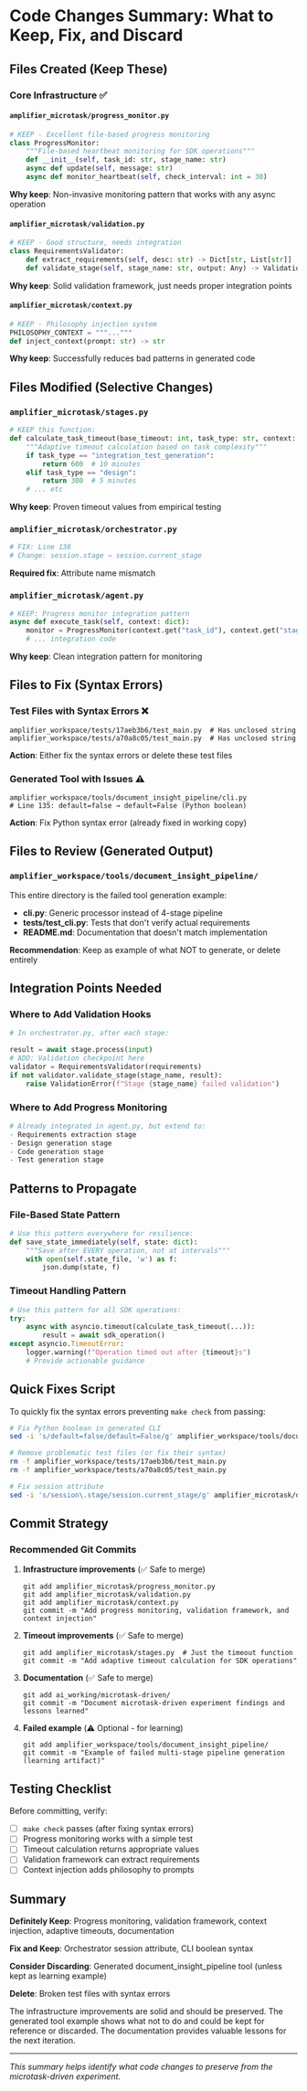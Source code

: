 # Code Changes Summary: What to Keep, Fix, and Discard

## Files Created (Keep These)

### Core Infrastructure ✅

#### `amplifier_microtask/progress_monitor.py`
```python
# KEEP - Excellent file-based progress monitoring
class ProgressMonitor:
    """File-based heartbeat monitoring for SDK operations"""
    def __init__(self, task_id: str, stage_name: str)
    async def update(self, message: str)
    async def monitor_heartbeat(self, check_interval: int = 30)
```
**Why keep**: Non-invasive monitoring pattern that works with any async operation

#### `amplifier_microtask/validation.py`
```python
# KEEP - Good structure, needs integration
class RequirementsValidator:
    def extract_requirements(self, desc: str) -> Dict[str, List[str]]
    def validate_stage(self, stage_name: str, output: Any) -> ValidationResult
```
**Why keep**: Solid validation framework, just needs proper integration points

#### `amplifier_microtask/context.py`
```python
# KEEP - Philosophy injection system
PHILOSOPHY_CONTEXT = """..."""
def inject_context(prompt: str) -> str
```
**Why keep**: Successfully reduces bad patterns in generated code

## Files Modified (Selective Changes)

### `amplifier_microtask/stages.py`
```python
# KEEP this function:
def calculate_task_timeout(base_timeout: int, task_type: str, context: dict) -> int:
    """Adaptive timeout calculation based on task complexity"""
    if task_type == "integration_test_generation":
        return 600  # 10 minutes
    elif task_type == "design":
        return 300  # 5 minutes
    # ... etc
```
**Why keep**: Proven timeout values from empirical testing

### `amplifier_microtask/orchestrator.py`
```python
# FIX: Line 138
# Change: session.stage → session.current_stage
```
**Required fix**: Attribute name mismatch

### `amplifier_microtask/agent.py`
```python
# KEEP: Progress monitor integration pattern
async def execute_task(self, context: dict):
    monitor = ProgressMonitor(context.get("task_id"), context.get("stage"))
    # ... integration code
```
**Why keep**: Clean integration pattern for monitoring

## Files to Fix (Syntax Errors)

### Test Files with Syntax Errors ❌
```
amplifier_workspace/tests/17aeb3b6/test_main.py  # Has unclosed string
amplifier_workspace/tests/a70a8c05/test_main.py  # Has unclosed string
```
**Action**: Either fix the syntax errors or delete these test files

### Generated Tool with Issues ⚠️
```
amplifier_workspace/tools/document_insight_pipeline/cli.py
# Line 135: default=false → default=False (Python boolean)
```
**Action**: Fix Python syntax error (already fixed in working copy)

## Files to Review (Generated Output)

### `amplifier_workspace/tools/document_insight_pipeline/`
This entire directory is the failed tool generation example:
- **cli.py**: Generic processor instead of 4-stage pipeline
- **tests/test_cli.py**: Tests that don't verify actual requirements
- **README.md**: Documentation that doesn't match implementation

**Recommendation**: Keep as example of what NOT to generate, or delete entirely

## Integration Points Needed

### Where to Add Validation Hooks
```python
# In orchestrator.py, after each stage:

result = await stage.process(input)
# ADD: Validation checkpoint here
validator = RequirementsValidator(requirements)
if not validator.validate_stage(stage_name, result):
    raise ValidationError(f"Stage {stage_name} failed validation")
```

### Where to Add Progress Monitoring
```python
# Already integrated in agent.py, but extend to:
- Requirements extraction stage
- Design generation stage
- Code generation stage
- Test generation stage
```

## Patterns to Propagate

### File-Based State Pattern
```python
# Use this pattern everywhere for resilience:
def save_state_immediately(self, state: dict):
    """Save after EVERY operation, not at intervals"""
    with open(self.state_file, 'w') as f:
        json.dump(state, f)
```

### Timeout Handling Pattern
```python
# Use this pattern for all SDK operations:
try:
    async with asyncio.timeout(calculate_task_timeout(...)):
        result = await sdk_operation()
except asyncio.TimeoutError:
    logger.warning(f"Operation timed out after {timeout}s")
    # Provide actionable guidance
```

## Quick Fixes Script

To quickly fix the syntax errors preventing `make check` from passing:

```bash
# Fix Python boolean in generated CLI
sed -i 's/default=false/default=False/g' amplifier_workspace/tools/document_insight_pipeline/cli.py

# Remove problematic test files (or fix their syntax)
rm -f amplifier_workspace/tests/17aeb3b6/test_main.py
rm -f amplifier_workspace/tests/a70a8c05/test_main.py

# Fix session attribute
sed -i 's/session\.stage/session.current_stage/g' amplifier_microtask/orchestrator.py
```

## Commit Strategy

### Recommended Git Commits

1. **Infrastructure improvements** (✅ Safe to merge)
   ```
   git add amplifier_microtask/progress_monitor.py
   git add amplifier_microtask/validation.py
   git add amplifier_microtask/context.py
   git commit -m "Add progress monitoring, validation framework, and context injection"
   ```

2. **Timeout improvements** (✅ Safe to merge)
   ```
   git add amplifier_microtask/stages.py  # Just the timeout function
   git commit -m "Add adaptive timeout calculation for SDK operations"
   ```

3. **Documentation** (✅ Safe to merge)
   ```
   git add ai_working/microtask-driven/
   git commit -m "Document microtask-driven experiment findings and lessons learned"
   ```

4. **Failed example** (⚠️ Optional - for learning)
   ```
   git add amplifier_workspace/tools/document_insight_pipeline/
   git commit -m "Example of failed multi-stage pipeline generation (learning artifact)"
   ```

## Testing Checklist

Before committing, verify:

- [ ] `make check` passes (after fixing syntax errors)
- [ ] Progress monitoring works with a simple test
- [ ] Timeout calculation returns appropriate values
- [ ] Validation framework can extract requirements
- [ ] Context injection adds philosophy to prompts

## Summary

**Definitely Keep**: Progress monitoring, validation framework, context injection, adaptive timeouts, documentation

**Fix and Keep**: Orchestrator session attribute, CLI boolean syntax

**Consider Discarding**: Generated document_insight_pipeline tool (unless kept as learning example)

**Delete**: Broken test files with syntax errors

The infrastructure improvements are solid and should be preserved. The generated tool example shows what not to do and could be kept for reference or discarded. The documentation provides valuable lessons for the next iteration.

---

*This summary helps identify what code changes to preserve from the microtask-driven experiment.*